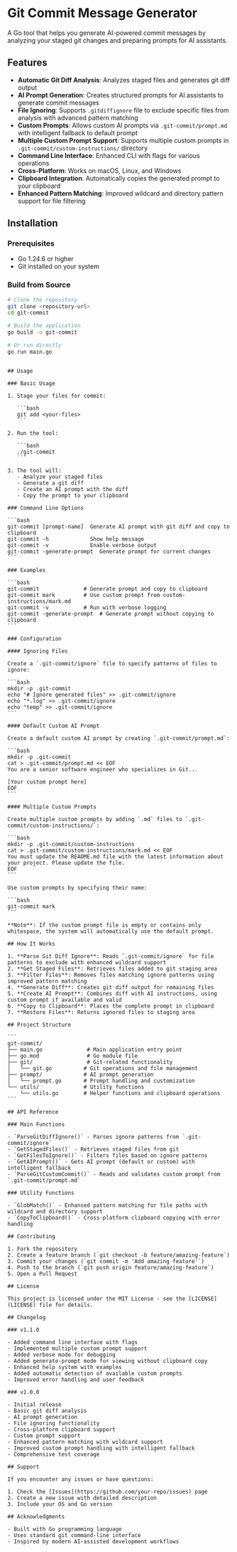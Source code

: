# Git Commit Message Generator

A Go tool that helps you generate AI-powered commit messages by analyzing your staged git changes and preparing prompts for AI assistants.

## Features

- **Automatic Git Diff Analysis**: Analyzes staged files and generates git diff output
- **AI Prompt Generation**: Creates structured prompts for AI assistants to generate commit messages
- **File Ignoring**: Supports `.gitdiffignore` file to exclude specific files from analysis with advanced pattern matching
- **Custom Prompts**: Allows custom AI prompts via `.git-commit/prompt.md` with intelligent fallback to default prompt
- **Multiple Custom Prompt Support**: Supports multiple custom prompts in `.git-commit/custom-instructions/` directory
- **Command Line Interface**: Enhanced CLI with flags for various operations
- **Cross-Platform**: Works on macOS, Linux, and Windows
- **Clipboard Integration**: Automatically copies the generated prompt to your clipboard
- **Enhanced Pattern Matching**: Improved wildcard and directory pattern support for file filtering

## Installation

### Prerequisites

- Go 1.24.6 or higher
- Git installed on your system

### Build from Source

```bash
# Clone the repository
git clone <repository-url>
cd git-commit

# Build the application
go build -o git-commit

# Or run directly
go run main.go
```

````

## Usage

### Basic Usage

1. Stage your files for commit:

   ```bash
   git add <your-files>
   ```

2. Run the tool:

   ```bash
   ./git-commit
   ```

3. The tool will:
   - Analyze your staged files
   - Generate a git diff
   - Create an AI prompt with the diff
   - Copy the prompt to your clipboard

### Command Line Options

```bash
git-commit [prompt-name]  Generate AI prompt with git diff and copy to clipboard
git-commit -h             Show help message
git-commit -v             Enable verbose output
git-commit -generate-prompt  Generate prompt for current changes
```

### Examples

```bash
git-commit              # Generate prompt and copy to clipboard
git-commit mark         # Use custom prompt from custom-instructions/mark.md
git-commit -v           # Run with verbose logging
git-commit -generate-prompt  # Generate prompt without copying to clipboard
```

### Configuration

#### Ignoring Files

Create a `.git-commit/ignore` file to specify patterns of files to ignore:

```bash
mkdir -p .git-commit
echo "# Ignore generated files" >> .git-commit/ignore
echo "*.log" >> .git-commit/ignore
echo "temp" >> .git-commit/ignore
```

#### Default Custom AI Prompt

Create a default custom AI prompt by creating `.git-commit/prompt.md`:

```bash
mkdir -p .git-commit
cat > .git-commit/prompt.md << EOF
You are a senior software engineer who specializes in Git...

[Your custom prompt here]
EOF
```

#### Multiple Custom Prompts

Create multiple custom prompts by adding `.md` files to `.git-commit/custom-instructions/`:

```bash
mkdir -p .git-commit/custom-instructions
cat > .git-commit/custom-instructions/mark.md << EOF
You must update the README.md file with the latest information about your project. Please update the file.
EOF
```

Use custom prompts by specifying their name:

```bash
git-commit mark
```

**Note**: If the custom prompt file is empty or contains only whitespace, the system will automatically use the default prompt.

## How It Works

1. **Parse Git Diff Ignore**: Reads `.git-commit/ignore` for file patterns to exclude with enhanced wildcard support
2. **Get Staged Files**: Retrieves files added to git staging area
3. **Filter Files**: Removes files matching ignore patterns using improved pattern matching
4. **Generate Diff**: Creates git diff output for remaining files
5. **Create AI Prompt**: Combines diff with AI instructions, using custom prompt if available and valid
6. **Copy to Clipboard**: Places the complete prompt in clipboard
7. **Restore Files**: Returns ignored files to staging area

## Project Structure

```
git-commit/
├── main.go              # Main application entry point
├── go.mod               # Go module file
├── git/                 # Git-related functionality
│   └── git.go          # Git operations and file management
├── prompt/             # AI prompt generation
│   └── prompt.go       # Prompt handling and customization
└── utils/              # Utility functions
    └── utils.go        # Helper functions and clipboard operations
```

## API Reference

### Main Functions

- `ParseGitDiffIgnore()` - Parses ignore patterns from `.git-commit/ignore`
- `GetStagedFiles()` - Retrieves staged files from git
- `GetFilesToIgnore()` - Filters files based on ignore patterns
- `GetAIPrompt()` - Gets AI prompt (default or custom) with intelligent fallback
- `ParseGitCustomCommit()` - Reads and validates custom prompt from `.git-commit/prompt.md`

### Utility Functions

- `GlobMatch()` - Enhanced pattern matching for file paths with wildcard and directory support
- `CopyToClipboard()` - Cross-platform clipboard copying with error handling

## Contributing

1. Fork the repository
2. Create a feature branch (`git checkout -b feature/amazing-feature`)
3. Commit your changes (`git commit -m 'Add amazing feature'`)
4. Push to the branch (`git push origin feature/amazing-feature`)
5. Open a Pull Request

## License

This project is licensed under the MIT License - see the [LICENSE](LICENSE) file for details.

## Changelog

### v1.1.0

- Added command line interface with flags
- Implemented multiple custom prompt support
- Added verbose mode for debugging
- Added generate-prompt mode for viewing without clipboard copy
- Enhanced help system with examples
- Added automatic detection of available custom prompts
- Improved error handling and user feedback

### v1.0.0

- Initial release
- Basic git diff analysis
- AI prompt generation
- File ignoring functionality
- Cross-platform clipboard support
- Custom prompt support
- Enhanced pattern matching with wildcard support
- Improved custom prompt handling with intelligent fallback
- Comprehensive test coverage

## Support

If you encounter any issues or have questions:

1. Check the [Issues](https://github.com/your-repo/issues) page
2. Create a new issue with detailed description
3. Include your OS and Go version

## Acknowledgments

- Built with Go programming language
- Uses standard git command-line interface
- Inspired by modern AI-assisted development workflows
````
